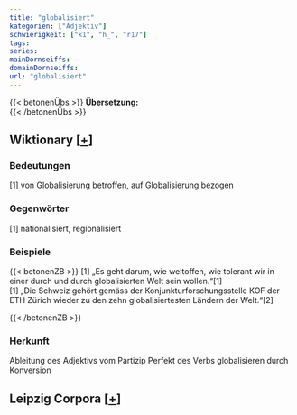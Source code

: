```yaml
---
title: "globalisiert"
kategorien: ["Adjektiv"]
schwierigkeit: ["k1", "h_", "r17"]
tags:
series:
mainDornseiffs:
domainDornseiffs:
url: "globalisiert"
---
```


{{< betonenÜbs >}}
**Übersetzung:**  
{{< /betonenÜbs >}}

## Wiktionary [[+](https://de.wiktionary.org/wiki/globalisiert)]

### Bedeutungen
[1] von Globalisierung betroffen, auf Globalisierung bezogen  

### Gegenwörter
[1] nationalisiert, regionalisiert  

### Beispiele
{{< betonenZB >}}
[1] „Es geht darum, wie weltoffen, wie tolerant wir in einer durch und durch globalisierten Welt sein wollen.“[1]  
[1] „Die Schweiz gehört gemäss der Konjunkturforschungsstelle KOF der ETH Zürich wieder zu den zehn globalisiertesten Ländern der Welt.“[2]  

{{< /betonenZB >}}
### Herkunft
Ableitung des Adjektivs vom Partizip Perfekt des Verbs globalisieren durch Konversion  


## Leipzig Corpora [[+](https://corpora.uni-leipzig.de/en/res?word=globalisiert&corpusId=deu_newscrawl-public_2018)]

